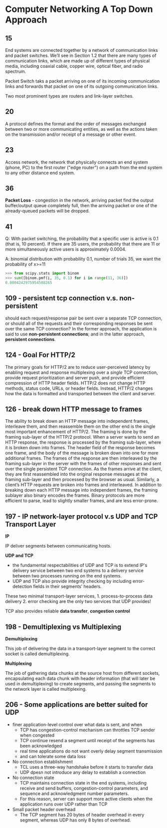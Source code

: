 # Computer Networking A Top Down Approach

## 15

End systems are connected together by a network of communication links and
packet switches. We’ll see in Section 1.2 that there are many types of
communication links, which are made up of different types of physical
media, including coaxial cable, copper wire, optical fiber, and radio
spectrum.

Packet Switch taks a packet arriving on one of its incoming communication links and forwards that packet on one of its outgoing communication links.

Two most prominent types are routers and link-layer switches.

## 20

A protocol defines the format and the order of messages exchanged between two or more communicating entities, as well as the actions taken on the transmission and/or receipt of a message or other event.

## 23

Access network, the network that physically connects an end system (phone, PC) to the first router ("edge router") on a path from the end system to any other distance end system.

## 36

**Packet Loss** - congestion in the network, arriving packet find the output buffer/output queue completely full, then the arriving packet or one of the already-queued packets will be dropped.

## 41

Q: With packet switching, the probability that a specific user is active is 0.1
(that is, 10 percent). If there are 35 users, the probability that there are
11 or more simultaneously active users is approximately 0.0004.

A: binomial distribution with probability 0.1, number of trials 35, we want the probability of x>=11

```python
>>> from scipy.stats import binom
>>> sum([binom.pmf(i, 35, 0.1) for i in range(11, 36)])
0.0004242975954508265
```

## 109 - persistent tcp connection v.s. non-persistent

should each request/response pair be sent over a separate TCP connection, or should all of the requests and their corresponding responses be sent over the same TCP connection? In the former approach, the application is said to use **non-persistent connections**; and in the latter approach, **persistent connections**.

## 124 - Goal For HTTP/2

The primary goals for HTTP/2 are to reduce user-perceived latency by enabling request and response multiplexing over a *single* TCP connection, provide request prioritization and server push, and provide efficient compression of HTTP header fields. HTTP/2 does not change HTTP methods, status code, URLs, or header fields. Instead, HTTP/2 changes how the data is formatted and transported between the client and server.

## 126 - break down HTTP message to frames

The ability to break down an HTTP message into independent frames, interleave them, and then reassemble them on the other end is the single most important enhancement of HTTP/2. The framing is done by the framing sub-layer of the HTTP/2 protocol. When a server wants to send an HTTP response, the response is processed by the framing sub-layer, where it is broken down into frames. The header field of the response becomes one frame, and the body of the message is broken down into one for more additional frames. The frames of the response are then interleaved by the framing sub-layer in the server with the frames of other responses and sent over the single persistent TCP connection. As the frames arrive at the client, they are first reassembled into the original response messages at the framing sub-layer and then processed by the browser as usual. Similarly, a client’s HTTP requests are broken into frames and interleaved.  In addition to breaking down each HTTP message into independent frames, the framing sublayer also binary encodes the frames. Binary protocols are more efficient to parse, lead to slightly smaller frames, and are less error-prone.

## 197 - IP network-layer protocol v.s UDP and TCP Transport Layer

**IP**

IP deliver segments between communicating hosts.

**UDP and TCP**

- the fundamental respectabilities of UDP and TCP is to extend IP's delivery service between two end systems to a delivery service between two processes running on the end systems.
- UDP and TCP also provide integrity checking by including error-detection fields in their segments’ headers.

These two minimal transport-layer services,
1\. process-to-process data delivery
2\. error checking
are the only two services that UDP provides!

TCP also provides reliable **data transfer**, **congestion control**

## 198 - Demultiplexing vs Multiplexing

**Demultiplexing**

This job of delivering the data in a transport-layer segment to the correct
socket is called demultiplexing.

**Multiplexing**

The job of gathering data chunks at the source host from different sockets,
encapsulating each data chunk with header information (that will later be used
in demultiplexing) to create segments, and passing the segments to the network
layer is called multiplexing.

## 206 - Some applications are better suited for UDP

- finer application-level control over what data is sent, and when
  - TCP has congestion-control mechanism can throttles TCP sender when congested
  - TCP continue resend a segment until receipt of the segments has been acknowledged
  - real time applications do not want overly delay segment transmission
  - and can tolerate some data loss
- No connection establishment
  - TCL uses a three-way handshake before it starts to transfer data
  - UDP dpesn not introduce any delay to establish a connection
- No connection state
  - TCP maintains connection state in the end systems, including receive and send buffers, congestion-control parameters, and sequence and acknowledgment number parameters.
  - For this reason, server can support more active clients when the application runs over UDP rather than TCP
- Small packet header overhead
  - The TCP segment has 20 bytes of header overhead in every segment, whereas UDP has only 8 bytes of overhead.
